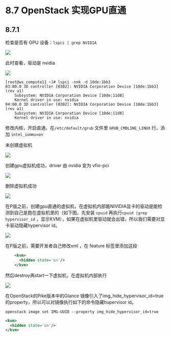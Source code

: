 # 8.7 OpenStack 实现GPU直通

## 8.7.1 

检查是否有 GPU 设备：`lspci | grep NVIDIA`

![](http://image.python-online.cn/20190419144135.png)

此时查看，驱动是 nvidia

![](http://image.python-online.cn/20190419144044.png)

```
[root@ws_compute11 ~]# lspci -nnk -d 10de:1bb3
03:00.0 3D controller [0302]: NVIDIA Corporation Device [10de:1bb3] (rev a1)
	Subsystem: NVIDIA Corporation Device [10de:11d8]
	Kernel driver in use: nvidia
04:00.0 3D controller [0302]: NVIDIA Corporation Device [10de:1bb3] (rev a1)
	Subsystem: NVIDIA Corporation Device [10de:11d8]
	Kernel driver in use: nvidia
```

修改内核，开启直通，在`/etc/default/grub` 文件里 `GRUB_CMDLINE_LINUX` 行，添加 `intel_iommu=on`

未创建虚拟机

![](http://image.python-online.cn/20190422201117.png)

创建gpu虚拟机成功，driver 由 nvidia 变为 vfio-pci

![](http://image.python-online.cn/20190422201041.png)

删除虚拟机成功

![](http://image.python-online.cn/20190422201117.png)

在P版之前，创建gpu直通的虚拟机，在虚拟机内部能NIVIDIA显卡的驱动是能检测到自己是跑在虚拟机里的（如下图，先安装 `cpuid` 再执行`cpuid |grep hypervisor_id` ，显示KVM），如果在虚拟机里驱动就会出错，所以我们需要对显卡驱动隐藏hypervisor id。

![](http://image.python-online.cn/20190422205222.png)

在P版之前，需要开发者自己修改xml ，在 feature 标签里添加这段

```xml
    <kvm>
      <hidden state='on'/>
    </kvm>
```

然后destroy再start一下虚拟机，在虚拟机内部执行

![](http://image.python-online.cn/20190422204755.png)

在OpenStack的Pike版本中的Glance 镜像引入了img_hide_hypervisor_id=true的property，所以可以对镜像执行如下的命令隐藏hupervisor id。

```
openstack image set IMG-UUID --property img_hide_hypervisor_id=true
```





```xml
<kvm>
  <hidden state='on'/>
</kvm>
```

